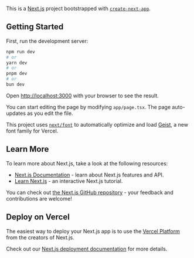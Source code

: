 This is a [Next.js](https://nextjs.org) project bootstrapped with [`create-next-app`](https://nextjs.org/docs/app/api-reference/cli/create-next-app).

## Getting Started

First, run the development server:

```bash
npm run dev
# or
yarn dev
# or
pnpm dev
# or
bun dev
```

Open [http://localhost:3000](http://localhost:3000) with your browser to see the result.

You can start editing the page by modifying `app/page.tsx`. The page auto-updates as you edit the file.

This project uses [`next/font`](https://nextjs.org/docs/app/building-your-application/optimizing/fonts) to automatically optimize and load [Geist](https://vercel.com/font), a new font family for Vercel.

## Learn More

To learn more about Next.js, take a look at the following resources:

- [Next.js Documentation](https://nextjs.org/docs) - learn about Next.js features and API.
- [Learn Next.js](https://nextjs.org/learn) - an interactive Next.js tutorial.

You can check out [the Next.js GitHub repository](https://github.com/vercel/next.js) - your feedback and contributions are welcome!

## Deploy on Vercel

The easiest way to deploy your Next.js app is to use the [Vercel Platform](https://vercel.com/new?utm_medium=default-template&filter=next.js&utm_source=create-next-app&utm_campaign=create-next-app-readme) from the creators of Next.js.

Check out our [Next.js deployment documentation](https://nextjs.org/docs/app/building-your-application/deploying) for more details.


<!-- PORTO BY BANYU-->
<!-- PORTO BY BANYU-->
<!-- PORTO BY BANYU-->
<!-- PORTO BY BANYU-->
<!-- PORTO BY BANYU-->
<!-- PORTO BY BANYU-->
<!-- PORTO BY BANYU-->
<!-- PORTO BY BANYU-->
<!-- PORTO BY BANYU-->
<!-- PORTO BY BANYU-->
<!-- PORTO BY BANYU-->
<!-- PORTO BY BANYU-->
<!-- PORTO BY BANYU-->
<!-- PORTO BY BANYU-->
<!-- PORTO BY BANYU-->
<!-- PORTO BY BANYU-->
<!-- PORTO BY BANYU-->
<!-- PORTO BY BANYU-->
<!-- PORTO BY BANYU-->
<!-- PORTO BY BANYU-->
<!-- PORTO BY BANYU-->
<!-- PORTO BY BANYU-->
<!-- PORTO BY BANYU-->
<!-- PORTO BY BANYU-->
<!-- PORTO BY BANYU-->
<!-- PORTO BY BANYU-->
<!-- PORTO BY BANYU-->
<!-- PORTO BY BANYU-->
<!-- PORTO BY BANYU-->
<!-- PORTO BY BANYU-->
<!-- PORTO BY BANYU-->
<!-- PORTO BY BANYU-->
<!-- PORTO BY BANYU-->
<!-- PORTO BY BANYU-->
<!-- PORTO BY BANYU-->
<!-- PORTO BY BANYU-->
<!-- PORTO BY BANYU-->
<!-- PORTO BY BANYU-->
<!-- PORTO BY BANYU-->
<!-- PORTO BY BANYU-->
<!-- PORTO BY BANYU-->
<!-- PORTO BY BANYU-->